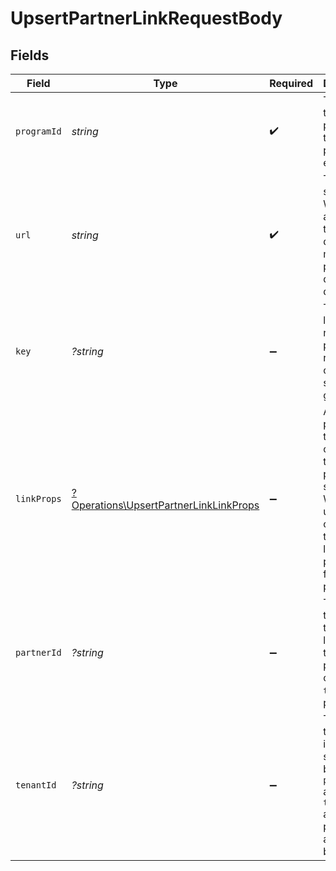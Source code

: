 # UpsertPartnerLinkRequestBody


## Fields

| Field                                                                                                                                       | Type                                                                                                                                        | Required                                                                                                                                    | Description                                                                                                                                 |
| ------------------------------------------------------------------------------------------------------------------------------------------- | ------------------------------------------------------------------------------------------------------------------------------------------- | ------------------------------------------------------------------------------------------------------------------------------------------- | ------------------------------------------------------------------------------------------------------------------------------------------- |
| `programId`                                                                                                                                 | *string*                                                                                                                                    | :heavy_check_mark:                                                                                                                          | The ID of the program that the partner is enrolled in.                                                                                      |
| `url`                                                                                                                                       | *string*                                                                                                                                    | :heavy_check_mark:                                                                                                                          | The URL to shorten. Will throw an error if the domain doesn't match the program's default URL domain.                                       |
| `key`                                                                                                                                       | *?string*                                                                                                                                   | :heavy_minus_sign:                                                                                                                          | The short link slug. If not provided, a random 7-character slug will be generated.                                                          |
| `linkProps`                                                                                                                                 | [?Operations\UpsertPartnerLinkLinkProps](../../Models/Operations/UpsertPartnerLinkLinkProps.md)                                             | :heavy_minus_sign:                                                                                                                          | Additional properties that you can pass to the partner's short link. Will be used to override the default link properties for this partner. |
| `partnerId`                                                                                                                                 | *?string*                                                                                                                                   | :heavy_minus_sign:                                                                                                                          | The ID of the partner to create a link for. Will take precedence over `tenantId` if provided.                                               |
| `tenantId`                                                                                                                                  | *?string*                                                                                                                                   | :heavy_minus_sign:                                                                                                                          | The ID of the partner in your system. If both `partnerId` and `tenantId` are not provided, an error will be thrown.                         |
